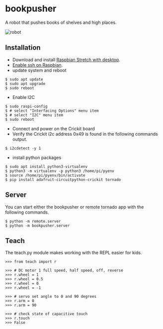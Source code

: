 # bookpusher
A robot that pushes books of shelves and high places.


![robot](https://user-images.githubusercontent.com/3801994/58211783-9929dc80-7cf5-11e9-816d-cbf1a2a7ffd9.jpg)



## Installation
 - Download and install [Raspbian Stretch with desktop](https://www.raspberrypi.org/downloads/raspbian/).
 - [Enable ssh on Raspbian](https://www.raspberrypi.org/documentation/remote-access/ssh/).
 - update system and reboot
```
$ sudo apt update
$ sudo apt upgrade
$ sudo reboot
```
 - Enable I2C
```
$ sudo raspi-config
$ # select "Interfacing Options" menu item
$ # select "I2C" menu item
$ sudo reboot
```
 - Connect and power on the Crickit board
 - Verify the Crickit i2c address 0x49 is found in the following commands output.
```
$ i2cdetect -y 1
```
 - install python packages
```
$ sudo apt install python3-virtualenv
$ python3 -m virtualenv -p python3 /home/pi/pyenv
$ source /home/pi/pyenv/bin/activate
$ pip install adafruit-circuitpython-crickit tornado
```


## Server
You can start either the bookpusher or remote tornado app with the following commands.
```
$ python -m remote.server
$ python -m bookpusher.server
```


## Teach
The teach.py module makes working with the REPL easier for kids.

```
>>> from teach import r

>>> # DC motor 1 full speed, half speed, off, reverse
>>> r.wheel = 1
>>> r.wheel = 0.5
>>> r.wheel = 0
>>> r.wheel = -1

>>> # servo set angle to 0 and 90 degrees
>>> r.arm = 0
>>> r.arm = 90

>>> # check state of capacitive touch
>>> r.touch
>>> False
```



